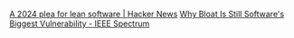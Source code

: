 
[A 2024 plea for lean software | Hacker News](https://news.ycombinator.com/item?id=39315585)
[Why Bloat Is Still Software's Biggest Vulnerability - IEEE Spectrum](https://spectrum.ieee.org/lean-software-development)
